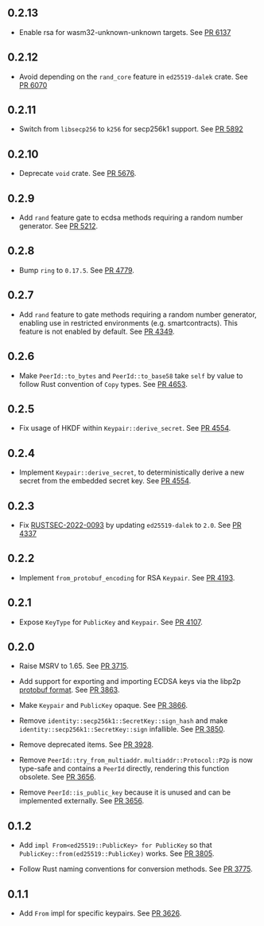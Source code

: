 ## 0.2.13

- Enable rsa for wasm32-unknown-unknown targets.
  See [PR 6137](https://github.com/libp2p/rust-libp2p/pull/6137)

## 0.2.12

- Avoid depending on the `rand_core` feature in `ed25519-dalek` crate.
  See [PR 6070](https://github.com/libp2p/rust-libp2p/pull/6070)

## 0.2.11

- Switch from `libsecp256` to `k256` for secp256k1 support.
  See [PR 5892](https://github.com/libp2p/rust-libp2p/pull/5892)

## 0.2.10

- Deprecate `void` crate.
  See [PR 5676](https://github.com/libp2p/rust-libp2p/pull/5676).

## 0.2.9

- Add `rand` feature gate to ecdsa methods requiring a random number generator.
  See [PR 5212](https://github.com/libp2p/rust-libp2p/pull/5212).

## 0.2.8

- Bump `ring` to `0.17.5`.
  See [PR 4779](https://github.com/libp2p/rust-libp2p/pull/4779).

## 0.2.7

- Add `rand` feature to gate methods requiring a random number generator, enabling use in restricted environments (e.g. smartcontracts).
  This feature is not enabled by default.
  See [PR 4349](https://github.com/libp2p/rust-libp2p/pull/4349).

## 0.2.6

- Make `PeerId::to_bytes` and `PeerId::to_base58` take `self` by value to follow Rust convention of `Copy` types.
  See [PR 4653](https://github.com/libp2p/rust-libp2p/pull/4653).

## 0.2.5

- Fix usage of HKDF within `Keypair::derive_secret`.
  See [PR 4554](https://github.com/libp2p/rust-libp2p/pull/4554).

## 0.2.4

- Implement `Keypair::derive_secret`, to deterministically derive a new secret from the embedded secret key.
  See [PR 4554].

[PR 4554]: https://github.com/libp2p/rust-libp2p/pull/4554

## 0.2.3

- Fix [RUSTSEC-2022-0093] by updating `ed25519-dalek` to `2.0`.
  See [PR 4337]

[RUSTSEC-2022-0093]: https://rustsec.org/advisories/RUSTSEC-2022-0093
[PR 4337]: https://github.com/libp2p/rust-libp2p/pull/4337

## 0.2.2

- Implement `from_protobuf_encoding` for RSA `Keypair`.
  See [PR 4193].

[PR 4193]: https://github.com/libp2p/rust-libp2p/pull/4193

## 0.2.1

- Expose `KeyType` for `PublicKey` and `Keypair`.
  See [PR 4107].

[PR 4107]: https://github.com/libp2p/rust-libp2p/pull/4107

## 0.2.0

- Raise MSRV to 1.65.
  See [PR 3715].
- Add support for exporting and importing ECDSA keys via the libp2p [protobuf format].
  See [PR 3863].

- Make `Keypair` and `PublicKey` opaque.
  See [PR 3866].

- Remove `identity::secp256k1::SecretKey::sign_hash` and make `identity::secp256k1::SecretKey::sign` infallible.
  See [PR 3850].

- Remove deprecated items. See [PR 3928].

- Remove `PeerId::try_from_multiaddr`.
  `multiaddr::Protocol::P2p` is now type-safe and contains a `PeerId` directly, rendering this function obsolete.
  See [PR 3656].

- Remove `PeerId::is_public_key` because it is unused and can be implemented externally.
  See [PR 3656].

[PR 3656]: https://github.com/libp2p/rust-libp2p/pull/3656
[PR 3850]: https://github.com/libp2p/rust-libp2p/pull/3850
[PR 3715]: https://github.com/libp2p/rust-libp2p/pull/3715
[PR 3863]: https://github.com/libp2p/rust-libp2p/pull/3863
[PR 3866]: https://github.com/libp2p/rust-libp2p/pull/3866
[PR 3928]: https://github.com/libp2p/rust-libp2p/pull/3928
[protobuf format]: https://github.com/libp2p/specs/blob/master/peer-ids/peer-ids.md#keys

## 0.1.2

- Add `impl From<ed25519::PublicKey> for PublicKey` so that `PublicKey::from(ed25519::PublicKey)` works.
  See [PR 3805].

[PR 3805]: https://github.com/libp2p/rust-libp2p/pull/3805

- Follow Rust naming conventions for conversion methods.
  See [PR 3775].

[PR 3775]: https://github.com/libp2p/rust-libp2p/pull/3775

## 0.1.1

- Add `From` impl for specific keypairs.
  See [PR 3626].

[PR 3626]: https://github.com/libp2p/rust-libp2p/pull/3626
